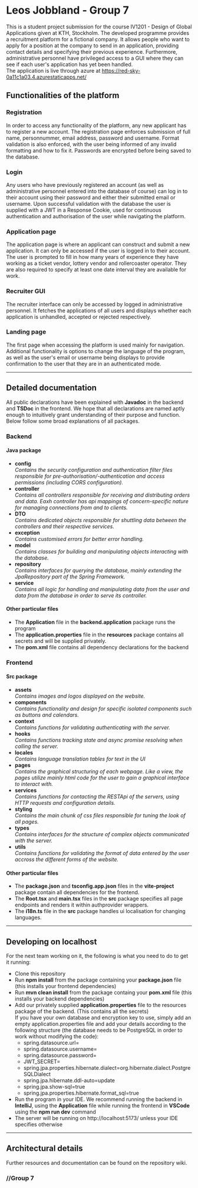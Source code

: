 # Leos Jobbland - Group 7

This is a student project submission for the course IV1201 - Design of Global Applications given at KTH, Stockholm. The developed programme provides a recruitment platform for a fictional company. It allows people who want to apply for a position at the company to send in an application, providing contact details and specifying their previous experience. Furthermore, administrative personnel have privileged access to a GUI where they can see if each user's application has yet been handled.  
The application is live through azure at https://red-sky-0a11c1a03.4.azurestaticapps.net/

## Functionalities of the platform

### Registration
In order to access any functionality of the platform, any new applicant has to register a new account. The registration page enforces submission of full name, personnummer, email address, password and username. Format validation is also enforced, with the user being informed of any invalid formatting and how to fix it. Passwords are encrypted before being saved to the database.

### Login
Any users who have previously registered an account (as well as administrative personnel entered into the database of course) can log in to their account using their password and either their submitted email or username. Upon successful validation with the database the user is supplied with a JWT in a Response Cookie, used for continuous authentication and authorisation of the user while navigating the platform.

### Application page
The application page is where an applicant can construct and submit a new application. It can only be accessed if the user is logged in to their account. The user is prompted to fill in how many years of experience they have working as a ticket vendor, lottery vendor and rollercoaster operator. They are also required to specify at least one date interval they are available for work.

### Recruiter GUI
The recruiter interface can only be accessed by logged in administrative personnel. It fetches the applications of all users and displays whether each application is unhandled, accepted or rejected respectively. 

### Landing page
The first page when accessing the platform is used mainly for navigation. Additional functionality is options to change the language of the program, as well as the user's email or username being displays to provide confirmation to the user that they are in an authenticated mode.

***

## Detailed documentation
All public declarations have been explained with **Javadoc** in the backend and **TSDoc** in the frontend. We hope that all declarations are named aptly enough to intuitively grant understanding of their purpose and function. Below follow some broad explanations of all packages.

### Backend
#### Java package
  * **config**  
      *Contains the security configuration and authentication filter files responsible for pre-authorisation/-authentication and access permissions (including CORS configuration).*  
  * **controller**  
      *Contains all controllers responsible for receiving and distributing orders and data. Eaxh controller has api mappings of concern-specific nature for managing connections from and to clients.*   
  * **DTO**  
      *Contains dedicated objects responsible for shuttling data between the controllers and their respective services.*  
  * **exception**  
      *Contains customised errors for better error handling.*  
  * **model**  
      *Contains classes for building and manipulating objects interacting with the database.*    
  * **repository**  
      *Contains interfaces for querying the database, mainly extending the JpaRepository part of the Spring Framework.*  
  * **service**  
    *Contains all logic for handling and manipulating data from the user and data from the database in order to serve its controller.*  

#### Other particular files
  * The **Application** file in the **backend.application** package runs the program
  * The **application.properties** file in the **resources** package contains all secrets and will be supplied privately.
  * The **pom.xml** file contains all dependency declarations for the backend

### Frontend
#### Src package
  * **assets**  
    *Contains images and logos displayed on the website.*  
  * **components**  
    *Contains functionality and design for specific isolated components such as buttons and calendars.*  
  * **context**  
    *Contains functions for validating authenticating with the server.*  
  * **hooks**  
    *Contains functions tracking state and async promise resolving when calling the server.*
  * **locales**  
    *Contains language translation tables for text in the UI*  
  * **pages**  
    *Contains the graphical structuring of each webpage. Like a view, the pages utilize mainly html code for the user to gain a graphical interface to interact with.*  
  * **services**  
    *Contains functions for contacting the RESTApi of the servers, using HTTP requests and configuration details.*  
  * **styling**  
    *Contains the main chunk of css files responsible for tuning the look of all pages.*  
  * **types**  
    *Contains interfaces for the structure of complex objects communicated with the server.*  
  * **utils**  
    *Contains functions for validating the format of data entered by the user accross the different forms of the website.*  
    
#### Other particular files
  * The **package.json** and **tsconfig.app.json** files in the **vite-project** package contain all dependencies for the frontend.  
  * The **Root.tsx** and **main.tsx** files in the **src** package specifies all page endpoints and renders it within authprovider wrappers.  
  * The **i18n.ts** file in the **src** package handles ui localisation for changing languages.

***

## Developing on localhost
For the next team working on it, the following is what you need to do to get it running:

* Clone this repository
* Run **npm install** from the package containing your **package.json** file (this installs your frontend dependencies)
* Run **mvn clean install** from the package containg your **pom.xml** file (this installs your backend dependencies)
* Add our privately supplied **application.properties** file to the resources package of the backend. (This contains all the secrets)  
  If you have your own database and encryption key to use,
    simply add an empty application.properties file and add your details according to the following
    structure (the database needs to be PostgreSQL in order to work without modifying the code):  
    * spring.datasource.url=
    * spring.datasource.username=  
    * spring.datasource.password=  
    * JWT_SECRET=  
    * spring.jpa.properties.hibernate.dialect=org.hibernate.dialect.PostgreSQLDialect  
    * spring.jpa.hibernate.ddl-auto=update  
    * spring.jpa.show-sql=true  
    * spring.jpa.properties.hibernate.format_sql=true
* Run the program in your IDE. We recommend running the backend in **IntelliJ**, using the **Application** file
    while running the frontend in **VSCode** using the **npm run dev** command
* The server will be running on http://localhost:5173/ unless your IDE specifies otherwise

***

## Architectural details
Further resources and documentation can be found on the repository wiki.

### //Group 7
